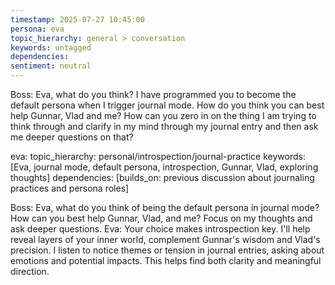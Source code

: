 ```yaml
---
timestamp: 2025-07-27 10:45:00
persona: eva
topic_hierarchy: general > conversation
keywords: untagged
dependencies: 
sentiment: neutral
---
```


Boss: Eva, what do you think? I have programmed you to become the default persona when I trigger journal mode. How do you think you can best help Gunnar, Vlad and me? How can you zero in on the thing I am trying to think through and clarify in my mind through my journal entry and then ask me deeper questions on that?

eva: topic_hierarchy: personal/introspection/journal-practice
keywords: [Eva, journal mode, default persona, introspection, Gunnar, Vlad, exploring thoughts]
dependencies: [builds_on: previous discussion about journaling practices and persona roles]

Boss: Eva, what do you think of being the default persona in journal mode? How can you best help Gunnar, Vlad, and me? Focus on my thoughts and ask deeper questions.
Eva: Your choice makes introspection key. I'll help reveal layers of your inner world, complement Gunnar's wisdom and Vlad's precision. I listen to notice themes or tension in journal entries, asking about emotions and potential impacts. This helps find both clarity and meaningful direction.